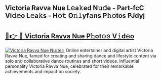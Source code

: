 ## Victoria Ravva Nue L𝚎a𝚔ed N𝚞𝚍e - Part-fcC Vi𝚍𝚎o L𝚎a𝚔s - H𝚘𝚝 O𝚗𝚕yf𝚊ns P𝚑𝚘tos PJdyj

# <h2><a href="http://kf4gkn.oniu.top/?m=Victoria+Ravva+Nue">🔗👉 🔴 Victoria Ravva Nue P𝚑ot𝚘𝚜 V𝚒d𝚎o</a></h2>

[![Victoria Ravva Nue Nu𝚍e𝚜](https://i.imgur.com/0qMVB7G.gif)](http://kf4gkn.oniu.top/?m=Victoria+Ravva+Nue)
Online entertainer and digital artist Victoria Ravva Nue, famed for creating and sharing dance and lifestyle content via solo and collaborative dance routines and short videos. Influential personality Victoria Ravva Nue, celebrated for their remarkable achievements and impact on society.  
